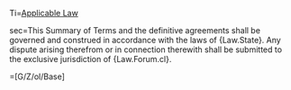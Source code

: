 Ti=<a href="https://thegalionproject.com/term-sheet#part-applicable-law">Applicable Law</a>


sec=This Summary of Terms and the definitive agreements shall be governed and construed in accordance with the laws of {Law.State}. Any dispute arising therefrom or in connection therewith shall be submitted to the exclusive jurisdiction of {Law.Forum.cl}.

=[G/Z/ol/Base]
